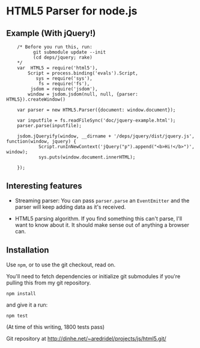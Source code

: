 HTML5 Parser for node.js
========================


Example (With jQuery!) 
----------------------

        /* Before you run this, run:
              git submodule update --init
              (cd deps/jquery; rake)
        */
        var  HTML5 = require('html5'),
            Script = process.binding('evals').Script,
               sys = require('sys'),
                fs = require('fs'),
             jsdom = require('jsdom'),
            window = jsdom.jsdom(null, null, {parser: HTML5}).createWindow()

        var parser = new HTML5.Parser({document: window.document});

        var inputfile = fs.readFileSync('doc/jquery-example.html');
        parser.parse(inputfile);

        jsdom.jQueryify(window, __dirname + '/deps/jquery/dist/jquery.js', function(window, jquery) {
                Script.runInNewContext('jQuery("p").append("<b>Hi!</b>")', window);
                sys.puts(window.document.innerHTML);

        });

Interesting features
--------------------

* Streaming parser: You can pass `parser.parse` an `EventEmitter` and the
  parser will keep adding data as it's received.

* HTML5 parsing algorithm. If you find something this can't parse, I'll want
  to know about it. It should make sense out of anything a browser can.

Installation
-------------

Use `npm`, or to use the git checkout, read on.

You'll need to fetch dependencies or initialize git submodules if you're
pulling this from my git repository. 

	npm install

and give it a run:

	npm test

(At time of this writing, 1800 tests pass)

Git repository at http://dinhe.net/~aredridel/projects/js/html5.git/
